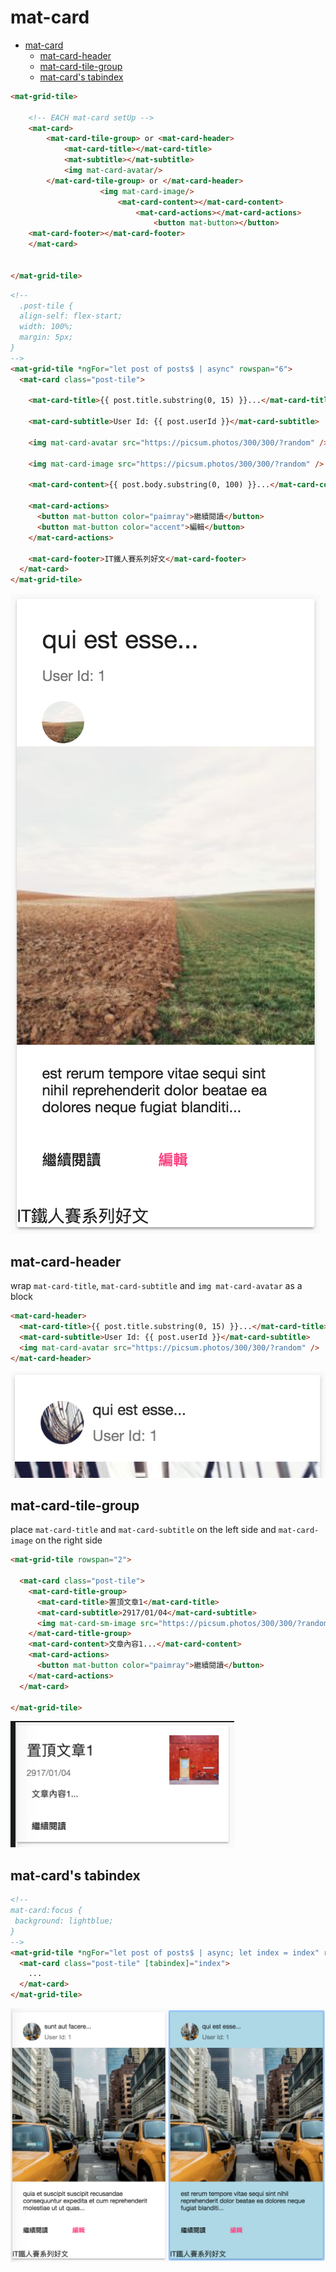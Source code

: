 # mat-card

- [mat-card](#mat-card)
  - [mat-card-header](#mat-card-header)
  - [mat-card-tile-group](#mat-card-tile-group)
  - [mat-card's tabindex](#mat-cards-tabindex)

```html
<mat-grid-tile>
    
    <!-- EACH mat-card setUp -->
    <mat-card>
        <mat-card-tile-group> or <mat-card-header>
            <mat-card-title></mat-card-title>
            <mat-subtitle></mat-subtitle>
            <img mat-card-avatar/>
        </mat-card-tile-group> or </mat-card-header>
                    <img mat-card-image/>
                        <mat-card-content></mat-card-content>
                            <mat-card-actions></mat-card-actions>
                                <button mat-button></button>
    <mat-card-footer></mat-card-footer>
    </mat-card>

    
</mat-grid-tile>
```



```html
<!--   
  .post-tile {
  align-self: flex-start;
  width: 100%;
  margin: 5px;
}  
-->
<mat-grid-tile *ngFor="let post of posts$ | async" rowspan="6"> 
  <mat-card class="post-tile"> 
    
    <mat-card-title>{{ post.title.substring(0, 15) }}...</mat-card-title> 
    
    <mat-card-subtitle>User Id: {{ post.userId }}</mat-card-subtitle> 
    
    <img mat-card-avatar src="https://picsum.photos/300/300/?random" /> 
    
    <img mat-card-image src="https://picsum.photos/300/300/?random" /> 
    
    <mat-card-content>{{ post.body.substring(0, 100) }}...</mat-card-content> 
    
    <mat-card-actions> 
      <button mat-button color="paimray">繼續閱讀</button> 
      <button mat-button color="accent">編輯</button> 
    </mat-card-actions> 
    
    <mat-card-footer>IT鐵人賽系列好文</mat-card-footer> 
  </mat-card> 
</mat-grid-tile> 
```
![圖 12](images/5581f2c5046ba486af7f20ba8e463ee5711ea5bd996536a8aeaf6f05333f168a.png)  



## mat-card-header

wrap `mat-card-title`, `mat-card-subtitle` and `img mat-card-avatar` as a block

```html
<mat-card-header>
  <mat-card-title>{{ post.title.substring(0, 15) }}...</mat-card-title>
  <mat-card-subtitle>User Id: {{ post.userId }}</mat-card-subtitle>
  <img mat-card-avatar src="https://picsum.photos/300/300/?random" />
</mat-card-header>
```
![圖 14](images/439e35f489e881e6921edc4783b0ddeb63fa9f17aeb66d1f28986d16dfd35bcb.png)  


## mat-card-tile-group

place `mat-card-title` and `mat-card-subtitle` on the left side and `mat-card-image` on the right side

```html
<mat-grid-tile rowspan="2">

  <mat-card class="post-tile">
    <mat-card-title-group>
      <mat-card-title>置頂文章1</mat-card-title>
      <mat-card-subtitle>2917/01/04</mat-card-subtitle>
      <img mat-card-sm-image src="https://picsum.photos/300/300/?random" />
    </mat-card-title-group>
    <mat-card-content>文章內容1...</mat-card-content>
    <mat-card-actions>
      <button mat-button color="paimray">繼續閱讀</button>
    </mat-card-actions>
  </mat-card>

</mat-grid-tile>
```
![圖 15](images/3947a18121a98f6718f02dea18a89a955c1cf50836815e27869197652d4579ea.png)  

## mat-card's tabindex

```html
<!--
mat-card:focus {
 background: lightblue;
}
-->
<mat-grid-tile *ngFor="let post of posts$ | async; let index = index" rowspan="6">
  <mat-card class="post-tile" [tabindex]="index">
    ...
  </mat-card>
</mat-grid-tile>
```
![圖 16](images/e4313b4169e9b0324f6d4c57ce6639578848d9ce3835d3aabc1cdf6e1e12943e.png)  
